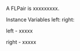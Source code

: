 A FLPair is xxxxxxxxx.Instance Variables	left:		<Object>	right:		<Object>left	- xxxxxright	- xxxxx